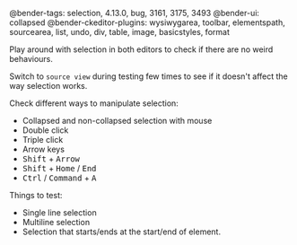 @bender-tags: selection, 4.13.0, bug, 3161, 3175, 3493
@bender-ui: collapsed
@bender-ckeditor-plugins: wysiwygarea, toolbar, elementspath, sourcearea, list, undo, div, table, image, basicstyles, format

Play around with selection in both editors to check if there are no weird behaviours.

Switch to `source view` during testing few times to see if it doesn't affect the way selection works.

Check different ways to manipulate selection:
- Collapsed and non-collapsed selection with mouse
- Double click
- Triple click
- Arrow keys
- <kbd>Shift</kbd> + <kbd>Arrow</kbd>
- <kbd>Shift</kbd> + <kbd>Home</kbd> / <kbd>End</kbd>
- <kbd>Ctrl</kbd> / <kbd>Command</kbd> + <kbd>A</kbd>

Things to test:
- Single line selection
- Multiline selection
- Selection that starts/ends at the start/end of element.
